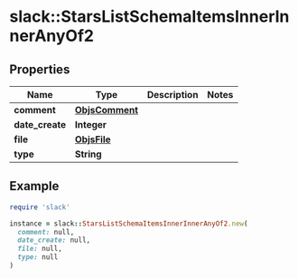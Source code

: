 # slack::StarsListSchemaItemsInnerInnerAnyOf2

## Properties

| Name | Type | Description | Notes |
| ---- | ---- | ----------- | ----- |
| **comment** | [**ObjsComment**](ObjsComment.md) |  |  |
| **date_create** | **Integer** |  |  |
| **file** | [**ObjsFile**](ObjsFile.md) |  |  |
| **type** | **String** |  |  |

## Example

```ruby
require 'slack'

instance = slack::StarsListSchemaItemsInnerInnerAnyOf2.new(
  comment: null,
  date_create: null,
  file: null,
  type: null
)
```

